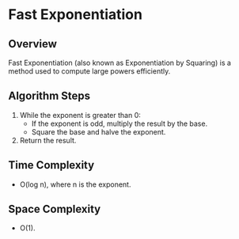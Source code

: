 # Fast Exponentiation

## Overview
Fast Exponentiation (also known as Exponentiation by Squaring) is a method used to compute large powers efficiently.

## Algorithm Steps
1. While the exponent is greater than 0:
   - If the exponent is odd, multiply the result by the base.
   - Square the base and halve the exponent.
2. Return the result.

## Time Complexity
- O(log n), where n is the exponent.

## Space Complexity
- O(1).
